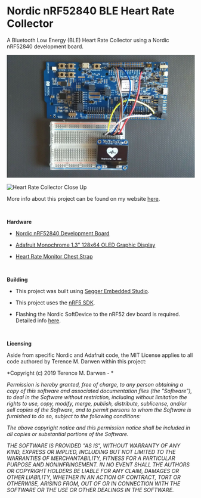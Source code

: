 Nordic nRF52840 BLE Heart Rate Collector
========================================

A Bluetooth Low Energy (BLE) Heart Rate Collector using a Nordic nRF52840 development board.

![Heart Rate Collector](Images/HeartRateCollector.jpg)

![Heart Rate Collector Close Up](Images/HeartRateCollectorCloseUp.gif)

More info about this project can be found on my website [here](https://tmdarwen.com/ble-heart-rate-monitor-collector.html).

 

**Hardware**

-   [Nordic nRF52840 Development Board](https://www.mouser.com/new/nordic-semiconductor/nordic-nRF52840-dev-kit/)

-   [Adafruit Monochrome 1.3" 128x64 OLED Graphic Display](https://www.adafruit.com/product/938)

-   [Heart Rate Monitor Chest Strap](https://www.amazon.com/CooSpo-Fitness-Tracker-Waterproof-Bluetooth/dp/B07BS6B4PD)

 


**Building**

-   This project was built using [Segger Embedded Studio](https://www.nordicsemi.com/Software-and-Tools/Development-Tools/Segger-Embedded-Studio).

-   This project uses the [nRF5 SDK](https://www.nordicsemi.com/Software-and-Tools/Software/nRF5-SDK). 

-   Flashing the Nordic SoftDevice to the nRF52 dev board is required.  Detailed info [here](https://infocenter.nordicsemi.com/topic/com.nordic.infocenter.sdk5.v15.2.0/getting_started_softdevice.html).

 

**Licensing**

Aside from specific Nordic and Adafruit code, the MIT License applies to all code 
authored by Terence M. Darwen within this project:

*Copyright (c) 2019 Terence M. Darwen - *

*Permission is hereby granted, free of charge, to any person obtaining a copy of
this software and associated documentation files (the "Software"), to deal in
the Software without restriction, including without limitation the rights to
use, copy, modify, merge, publish, distribute, sublicense, and/or sell copies of
the Software, and to permit persons to whom the Software is furnished to do so,
subject to the following conditions:*

*The above copyright notice and this permission notice shall be included in all
copies or substantial portions of the Software.*

*THE SOFTWARE IS PROVIDED "AS IS", WITHOUT WARRANTY OF ANY KIND, EXPRESS OR
IMPLIED, INCLUDING BUT NOT LIMITED TO THE WARRANTIES OF MERCHANTABILITY, FITNESS
FOR A PARTICULAR PURPOSE AND NONINFRINGEMENT. IN NO EVENT SHALL THE AUTHORS OR
COPYRIGHT HOLDERS BE LIABLE FOR ANY CLAIM, DAMAGES OR OTHER LIABILITY, WHETHER
IN AN ACTION OF CONTRACT, TORT OR OTHERWISE, ARISING FROM, OUT OF OR IN
CONNECTION WITH THE SOFTWARE OR THE USE OR OTHER DEALINGS IN THE SOFTWARE.*
